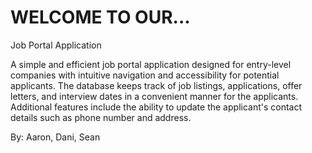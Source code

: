 # WELCOME TO OUR...

Job Portal Application 

A simple and efficient job portal application designed for entry-level companies with intuitive navigation and accessibility for potential applicants. The database keeps track of job listings, applications, offer letters, and interview dates in a convenient manner for the applicants. Additional features include the ability to update the applicant's contact details such as phone number and address.

By: Aaron, Dani, Sean
